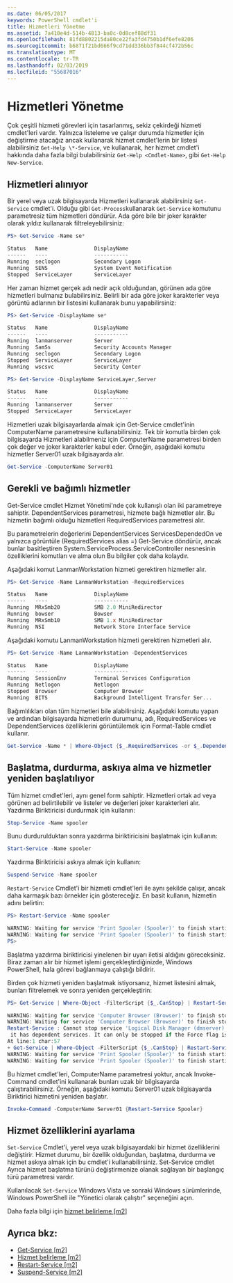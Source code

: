```yaml
---
ms.date: 06/05/2017
keywords: PowerShell cmdlet'i
title: Hizmetleri Yönetme
ms.assetid: 7a410e4d-514b-4813-ba0c-0d8cef88df31
ms.openlocfilehash: 81fd8802215da80ce22fa3fd4750b1df6efe8206
ms.sourcegitcommit: b6871f21bd666f9cd71dd336bb3f844cf472b56c
ms.translationtype: MT
ms.contentlocale: tr-TR
ms.lasthandoff: 02/03/2019
ms.locfileid: "55687016"
---
```

# <a name="managing-services"></a>Hizmetleri Yönetme

Çok çeşitli hizmeti görevleri için tasarlanmış, sekiz çekirdeği hizmeti cmdlet'leri vardır. Yalnızca listeleme ve çalışır durumda hizmetler için değiştirme atacağız ancak kullanarak hizmet cmdlet'lerin bir listesi alabilirsiniz `Get-Help \*-Service`, ve kullanarak, her hizmet cmdlet'i hakkında daha fazla bilgi bulabilirsiniz `Get-Help <Cmdlet-Name>`, gibi `Get-Help New-Service`.

## <a name="getting-services"></a>Hizmetleri alınıyor

Bir yerel veya uzak bilgisayarda Hizmetleri kullanarak alabilirsiniz `Get-Service` cmdlet'i. Olduğu gibi `Get-Process`kullanarak `Get-Service` komutunu parametresiz tüm hizmetleri döndürür. Ada göre bile bir joker karakter olarak yıldız kullanarak filtreleyebilirsiniz:

```powershell
PS> Get-Service -Name se*

Status   Name               DisplayName
------   ----               -----------
Running  seclogon           Secondary Logon
Running  SENS               System Event Notification
Stopped  ServiceLayer       ServiceLayer
```

Her zaman hizmet gerçek adı nedir açık olduğundan, görünen ada göre hizmetleri bulmanız bulabilirsiniz. Belirli bir ada göre joker karakterler veya görüntü adlarının bir listesini kullanarak bunu yapabilirsiniz:

```powershell
PS> Get-Service -DisplayName se*

Status   Name               DisplayName
------   ----               -----------
Running  lanmanserver       Server
Running  SamSs              Security Accounts Manager
Running  seclogon           Secondary Logon
Stopped  ServiceLayer       ServiceLayer
Running  wscsvc             Security Center

PS> Get-Service -DisplayName ServiceLayer,Server

Status   Name               DisplayName
------   ----               -----------
Running  lanmanserver       Server
Stopped  ServiceLayer       ServiceLayer
```

Hizmetleri uzak bilgisayarlarda almak için Get-Service cmdlet'inin ComputerName parametresine kullanabilirsiniz. Tek bir komutla birden çok bilgisayarda Hizmetleri alabilmeniz için ComputerName parametresi birden çok değer ve joker karakterler kabul eder. Örneğin, aşağıdaki komutu hizmetler Server01 uzak bilgisayarda alır.

```powershell
Get-Service -ComputerName Server01
```

## <a name="getting-required-and-dependent-services"></a>Gerekli ve bağımlı hizmetler

Get-Service cmdlet Hizmet Yönetimi'nde çok kullanışlı olan iki parametreye sahiptir. DependentServices parametresi, hizmete bağlı hizmetler alır. Bu hizmetin bağımlı olduğu hizmetleri RequiredServices parametresi alır.

Bu parametrelerin değerlerini DependentServices ServicesDependedOn ve yalnızca görüntüle (RequiredServices alias =) Get-Service döndürür, ancak bunlar basitleştiren System.ServiceProcess.ServiceController nesnesinin özelliklerini komutları ve alma olun Bu bilgiler çok daha kolaydır.

Aşağıdaki komut LanmanWorkstation hizmeti gerektiren hizmetler alır.

```powershell
PS> Get-Service -Name LanmanWorkstation -RequiredServices

Status   Name               DisplayName
------   ----               -----------
Running  MRxSmb20           SMB 2.0 MiniRedirector
Running  bowser             Bowser
Running  MRxSmb10           SMB 1.x MiniRedirector
Running  NSI                Network Store Interface Service
```

Aşağıdaki komutu LanmanWorkstation hizmeti gerektiren hizmetleri alır.

```powershell
PS> Get-Service -Name LanmanWorkstation -DependentServices

Status   Name               DisplayName
------   ----               -----------
Running  SessionEnv         Terminal Services Configuration
Running  Netlogon           Netlogon
Stopped  Browser            Computer Browser
Running  BITS               Background Intelligent Transfer Ser...
```

Bağımlılıkları olan tüm hizmetleri bile alabilirsiniz. Aşağıdaki komutu yapan ve ardından bilgisayarda hizmetlerin durumunu, adı, RequiredServices ve DependentServices özelliklerini görüntülemek için Format-Table cmdlet kullanır.

```powershell
Get-Service -Name * | Where-Object {$_.RequiredServices -or $_.DependentServices} | Format-Table -Property Status, Name, RequiredServices, DependentServices -auto
```

## <a name="stopping-starting-suspending-and-restarting-services"></a>Başlatma, durdurma, askıya alma ve hizmetler yeniden başlatılıyor

Tüm hizmet cmdlet'leri, aynı genel form sahiptir. Hizmetleri ortak ad veya görünen ad belirtilebilir ve listeler ve değerleri joker karakterleri alır. Yazdırma Biriktiricisi durdurmak için kullanın:

```powershell
Stop-Service -Name spooler
```

Bunu durdurulduktan sonra yazdırma biriktiricisini başlatmak için kullanın:

```powershell
Start-Service -Name spooler
```

Yazdırma Biriktiricisi askıya almak için kullanın:

```powershell
Suspend-Service -Name spooler
```

`Restart-Service` Cmdlet'i bir hizmeti cmdlet'leri ile aynı şekilde çalışır, ancak daha karmaşık bazı örnekler için göstereceğiz. En basit kullanın, hizmetin adını belirtin:

```powershell
PS> Restart-Service -Name spooler

WARNING: Waiting for service 'Print Spooler (Spooler)' to finish starting...
WARNING: Waiting for service 'Print Spooler (Spooler)' to finish starting...
PS>
```

Başlatma yazdırma biriktiricisi yinelenen bir uyarı iletisi aldığını göreceksiniz. Biraz zaman alır bir hizmet işlemi gerçekleştirdiğinizde, Windows PowerShell, hala görevi bağlanmaya çalıştığı bildirir.

Birden çok hizmeti yeniden başlatmak istiyorsanız, hizmet listesini almak, bunları filtrelemek ve sonra yeniden gerçekleştirin:

```powershell
PS> Get-Service | Where-Object -FilterScript {$_.CanStop} | Restart-Service

WARNING: Waiting for service 'Computer Browser (Browser)' to finish stopping...
WARNING: Waiting for service 'Computer Browser (Browser)' to finish stopping...
Restart-Service : Cannot stop service 'Logical Disk Manager (dmserver)' because
 it has dependent services. It can only be stopped if the Force flag is set.
At line:1 char:57
+ Get-Service | Where-Object -FilterScript {$_.CanStop} | Restart-Service <<<<
WARNING: Waiting for service 'Print Spooler (Spooler)' to finish starting...
WARNING: Waiting for service 'Print Spooler (Spooler)' to finish starting...
```

Bu hizmet cmdlet'leri, ComputerName parametresi yoktur, ancak Invoke-Command cmdlet'ini kullanarak bunları uzak bir bilgisayarda çalıştırabilirsiniz. Örneğin, aşağıdaki komutu Server01 uzak bilgisayarda Biriktirici hizmetini yeniden başlatır.

```powershell
Invoke-Command -ComputerName Server01 {Restart-Service Spooler}
```

## <a name="setting-service-properties"></a>Hizmet özelliklerini ayarlama

`Set-Service` Cmdlet'i, yerel veya uzak bilgisayardaki bir hizmet özelliklerini değiştirir. Hizmet durumu, bir özellik olduğundan, başlatma, durdurma ve hizmet askıya almak için bu cmdlet'i kullanabilirsiniz.
Set-Service cmdlet Ayrıca hizmet başlatma türünü değiştirmenize olanak sağlayan bir başlangıç türü parametresi vardır.

Kullanılacak `Set-Service` Windows Vista ve sonraki Windows sürümlerinde, Windows PowerShell ile "Yönetici olarak çalıştır" seçeneğini açın.

Daha fazla bilgi için [hizmet belirleme [m2]](https://technet.microsoft.com/library/b71e29ed-372b-4e32-a4b7-5eb6216e56c3)

## <a name="see-also"></a>Ayrıca bkz:

- [Get-Service [m2]](https://technet.microsoft.com/en-us/library/0a09cb22-0a1c-4a79-9851-4e53075f9cf6)
- [Hizmet belirleme [m2]](https://technet.microsoft.com/library/b71e29ed-372b-4e32-a4b7-5eb6216e56c3)
- [Restart-Service [m2]](https://technet.microsoft.com/en-us/library/45acf50d-2277-4523-baf7-ce7ced977d0f)
- [Suspend-Service [m2]](https://technet.microsoft.com/en-us/library/c8492b87-0e21-4faf-8054-3c83c2ec2826)